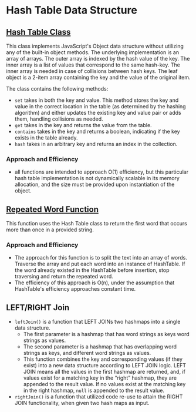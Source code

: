 # Hash Table Data Structure

## [Hash Table Class](challenges/hashtable/hashtable.js)
This class implements JavaScript's Object data structure without utilizing any of the built-in object methods. The underlying implementation is an array of arrays. The outer array is indexed by the hash value of the key. The inner array is a list of values that correspond to the same hash-key. The inner array is needed in case of collisions between hash keys. The leaf object is a 2-item array containing the key and the value of the original item.

The class contains the following methods:
- `set` takes in both the key and value. This method stores the key and value in the correct location in the table (as determined by the hashing algorithm) and either updates the existing key and value pair or adds them, handling collisions as needed.
- `get` takes in the key and returns the value from the table.
- `contains` takes in the key and returns a boolean, indicating if the key exists in the table already.
- `hash` takes in an arbitrary key and returns an index in the collection.

### Approach and Efficiency
- all functions are intended to approach O(1) efficiency, but this particular hash table implementation is not dynamically scalable in its memory allocation, and the size must be provided upon instantiation of the object.

## [Repeated Word Function](challenges/repeatedWord/repeated-word.js)
This function uses the Hash Table class to return the first word that occurs more than once in a provided string. 

### Approach and Efficiency
- The approach for this function is to split the text into an array of words. Traverse the array and put each word into an instance of HashTable. If the word already existed in the HashTable before insertion, stop traversing and return the repeated word.
- The efficiency of this approach is O(n), under the assumption that HashTable's efficiency approaches constant time.

## LEFT/RIGHT Join
- `leftJoin()` is a function that LEFT JOINs two hashmaps into a single data structure. 
  - The first parameter is a hashmap that has word strings as keys word strings as values.
  - The second parameter is a hashmap that has overlapping word strings as keys, and different word strings as values. 
  - This function combines the key and corresponding values (if they exist) into a new data structure according to LEFT JOIN logic. LEFT JOIN means all the values in the first hashmap are returned, and, if values exist for a matching key in the “right” hashmap, they are appended to the result value. If no values exist at the matching key in the right hashmap, `null` is appended to the result value.
- `rightJoin()` is a function that utilized code re-use to attain the RIGHT JOIN functionality, when given two hash maps as input.
